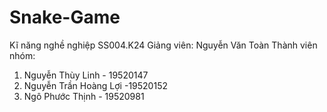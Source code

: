 # Snake-Game
Kĩ năng nghề nghiệp SS004.K24
Giảng viên: Nguyễn Văn Toàn
Thành viên nhóm:
1. Nguyễn Thùy Linh - 19520147
2. Nguyễn Trần Hoàng Lợi -19520152
3. Ngô Phước Thịnh - 19520981

